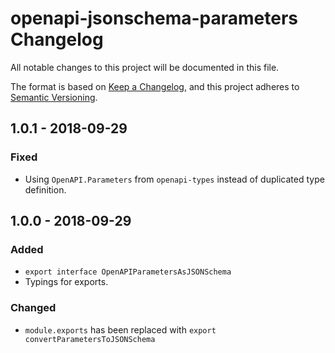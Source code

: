 # openapi-jsonschema-parameters Changelog
All notable changes to this project will be documented in this file.

The format is based on [Keep a Changelog](https://keepachangelog.com/en/1.0.0/),
and this project adheres to [Semantic Versioning](https://semver.org/spec/v2.0.0.html).

## 1.0.1 - 2018-09-29
### Fixed
- Using `OpenAPI.Parameters` from `openapi-types` instead of duplicated type definition.

## 1.0.0 - 2018-09-29
### Added
- `export interface OpenAPIParametersAsJSONSchema`
- Typings for exports.

### Changed
- `module.exports` has been replaced with `export convertParametersToJSONSchema`
